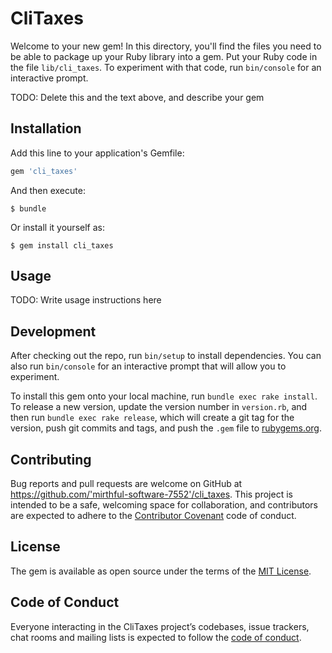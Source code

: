 # CliTaxes

Welcome to your new gem! In this directory, you'll find the files you need to be able to package up your Ruby library into a gem. Put your Ruby code in the file `lib/cli_taxes`. To experiment with that code, run `bin/console` for an interactive prompt.

TODO: Delete this and the text above, and describe your gem

## Installation

Add this line to your application's Gemfile:

```ruby
gem 'cli_taxes'
```

And then execute:

    $ bundle

Or install it yourself as:

    $ gem install cli_taxes

## Usage

TODO: Write usage instructions here

## Development

After checking out the repo, run `bin/setup` to install dependencies. You can also run `bin/console` for an interactive prompt that will allow you to experiment.

To install this gem onto your local machine, run `bundle exec rake install`. To release a new version, update the version number in `version.rb`, and then run `bundle exec rake release`, which will create a git tag for the version, push git commits and tags, and push the `.gem` file to [rubygems.org](https://rubygems.org).

## Contributing

Bug reports and pull requests are welcome on GitHub at https://github.com/'mirthful-software-7552'/cli_taxes. This project is intended to be a safe, welcoming space for collaboration, and contributors are expected to adhere to the [Contributor Covenant](http://contributor-covenant.org) code of conduct.

## License

The gem is available as open source under the terms of the [MIT License](https://opensource.org/licenses/MIT).

## Code of Conduct

Everyone interacting in the CliTaxes project’s codebases, issue trackers, chat rooms and mailing lists is expected to follow the [code of conduct](https://github.com/'mirthful-software-7552'/cli_taxes/blob/master/CODE_OF_CONDUCT.md).
